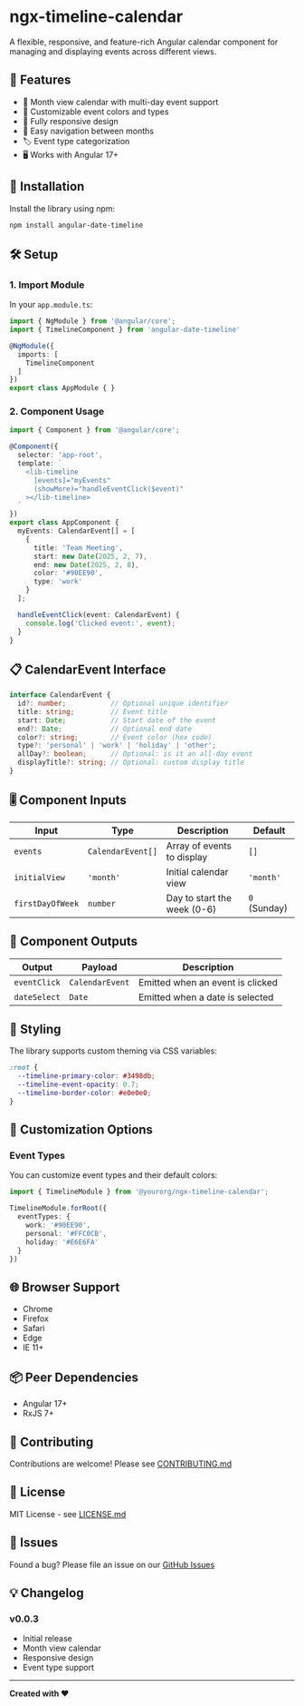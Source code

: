 # ngx-timeline-calendar

A flexible, responsive, and feature-rich Angular calendar component for managing and displaying events across different views.

## 🌟 Features

- 📅 Month view calendar with multi-day event support
- 🎨 Customizable event colors and types
- 📱 Fully responsive design
- 🔄 Easy navigation between months
- 🏷️ Event type categorization
- 🖥️ Works with Angular 17+

## 🚀 Installation

Install the library using npm:

```bash
npm install angular-date-timeline
```

## 🛠️ Setup

### 1. Import Module

In your `app.module.ts`:

```typescript
import { NgModule } from '@angular/core';
import { TimelineComponent } from 'angular-date-timeline'

@NgModule({
  imports: [
    TimelineComponent
  ]
})
export class AppModule { }
```

### 2. Component Usage

```typescript
import { Component } from '@angular/core';

@Component({
  selector: 'app-root',
  template: `
    <lib-timeline 
      [events]="myEvents"
      (showMore)="handleEventClick($event)"
    ></lib-timeline>
  `
})
export class AppComponent {
  myEvents: CalendarEvent[] = [
    {
      title: 'Team Meeting',
      start: new Date(2025, 2, 7),
      end: new Date(2025, 2, 8),
      color: '#90EE90',
      type: 'work'
    }
  ];

  handleEventClick(event: CalendarEvent) {
    console.log('Clicked event:', event);
  }
}
```

## 📋 CalendarEvent Interface

```typescript
interface CalendarEvent {
  id?: number;           // Optional unique identifier
  title: string;         // Event title
  start: Date;           // Start date of the event
  end?: Date;            // Optional end date
  color?: string;        // Event color (hex code)
  type?: 'personal' | 'work' | 'holiday' | 'other';
  allDay?: boolean;      // Optional: is it an all-day event
  displayTitle?: string; // Optional: custom display title
}
```

## 🎚️ Component Inputs

| Input | Type | Description | Default |
|-------|------|-------------|---------|
| `events` | `CalendarEvent[]` | Array of events to display | `[]` |
| `initialView` | `'month'` | Initial calendar view | `'month'` |
| `firstDayOfWeek` | `number` | Day to start the week (0-6) | `0` (Sunday) |

## 🎉 Component Outputs

| Output | Payload | Description |
|--------|---------|-------------|
| `eventClick` | `CalendarEvent` | Emitted when an event is clicked |
| `dateSelect` | `Date` | Emitted when a date is selected |

## 🌈 Styling

The library supports custom theming via CSS variables:

```css
:root {
  --timeline-primary-color: #3498db;
  --timeline-event-opacity: 0.7;
  --timeline-border-color: #e0e0e0;
}
```

## 🔧 Customization Options

### Event Types

You can customize event types and their default colors:

```typescript
import { TimelineModule } from '@yourorg/ngx-timeline-calendar';

TimelineModule.forRoot({
  eventTypes: {
    work: '#90EE90',
    personal: '#FFC0CB',
    holiday: '#E6E6FA'
  }
})
```

## 🌐 Browser Support

- Chrome
- Firefox
- Safari
- Edge
- IE 11+

## 📦 Peer Dependencies

- Angular 17+
- RxJS 7+

## 🤝 Contributing

Contributions are welcome! Please see [CONTRIBUTING.md](CONTRIBUTING.md)

## 📄 License

MIT License - see [LICENSE.md](LICENSE.md)

## 🐛 Issues

Found a bug? Please file an issue on our [GitHub Issues](https://github.com/dronax/ngx-timeline-calendar/issues)

## 💡 Changelog

### v0.0.3
- Initial release
- Month view calendar
- Responsive design
- Event type support

---

**Created with ❤️**
